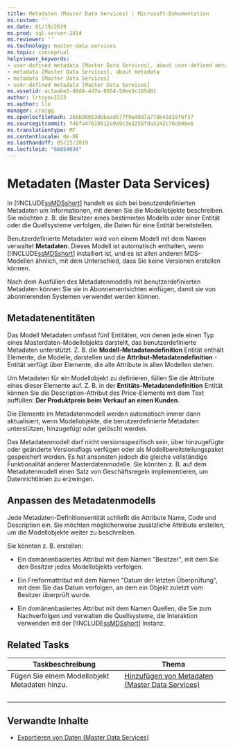 ```yaml
---
title: Metadaten (Master Data Services) | Microsoft-Dokumentation
ms.custom: ''
ms.date: 01/19/2019
ms.prod: sql-server-2014
ms.reviewer: ''
ms.technology: master-data-services
ms.topic: conceptual
helpviewer_keywords:
- user-defined metadata [Master Data Services], about user-defined metadata
- metadata [Master Data Services], about metadata
- metadata [Master Data Services]
- user-defined metadata [Master Data Services]
ms.assetid: ac1aabe3-d8d4-4d7a-8954-50ee3c185d81
author: lrtoyou1223
ms.author: lle
manager: craigg
ms.openlocfilehash: 2bbb98653dbbaad577f9a48d7a778b41d19fbf37
ms.sourcegitcommit: f40fa47619512a9a9c3e3258fda3242c76c008e6
ms.translationtype: MT
ms.contentlocale: de-DE
ms.lasthandoff: 05/23/2019
ms.locfileid: "66054036"
---
```

# <a name="metadata-master-data-services"></a>Metadaten (Master Data Services)
  In [!INCLUDE[ssMDSshort](../includes/ssmdsshort-md.md)] handelt es sich bei benutzerdefinierten Metadaten um Informationen, mit denen Sie die Modellobjekte beschreiben. Sie möchten z. B. die Besitzer eines bestimmten Modells oder einer Entität oder die Quellsysteme verfolgen, die Daten für eine Entität bereitstellen.  
  
 Benutzerdefinierte Metadaten wird von einem Modell mit dem Namen verwaltet **Metadaten**. Dieses Modell ist automatisch enthalten, wenn [!INCLUDE[ssMDSshort](../includes/ssmdsshort-md.md)] installiert ist, und es ist allen anderen MDS-Modellen ähnlich, mit dem Unterschied, dass Sie keine Versionen erstellen können.  
  
 Nach dem Ausfüllen des Metadatenmodells mit benutzerdefinierten Metadaten können Sie sie in Abonnementsichten einfügen, damit sie von abonnierenden Systemen verwendet werden können.  
  
## <a name="metadata-entities"></a>Metadatenentitäten  
 Das Modell Metadaten umfasst fünf Entitäten, von denen jede einen Typ eines Masterdaten-Modellobjekts darstellt, das benutzerdefinierte Metadaten unterstützt. Z. B. die **Modell-Metadatendefinition** Entität enthält Elemente, die Modelle, darstellen und die **Attribut-Metadatendefinition** -Entität verfügt über Elemente, die alle Attribute in allen Modellen stehen.  
  
 Um Metadaten für ein Modellobjekt zu definieren, füllen Sie die Attribute eines dieser Elemente auf. Z. B. in der **Entitäts-Metadatendefinition** Entität können Sie die Description-Attribut des Price-Elements mit dem Text auffüllen: **Der Produktpreis beim Verkauf an einen Kunden**.  
  
 Die Elemente im Metadatenmodell werden automatisch immer dann aktualisiert, wenn Modellobjekte, die benutzerdefinierte Metadaten unterstützen, hinzugefügt oder gelöscht werden.  
  
 Das Metadatenmodell darf nicht versionsspezifisch sein, über hinzugefügte oder geänderte Versionsflags verfügen oder als Modellbereitstellungspaket gespeichert werden. Es hat ansonsten jedoch die gleiche vollständige Funktionalität anderer Masterdatenmodelle. Sie könnten z. B. auf dem Metadatenmodell einen Satz von Geschäftsregeln implementieren, um Datenrichtlinien zu erzwingen.  
  
## <a name="customizing-your-metadata-model"></a>Anpassen des Metadatenmodells  
 Jede Metadaten-Definitionsentität schließt die Attribute Name, Code und Description ein. Sie möchten möglicherweise zusätzliche Attribute erstellen, um die Modellobjekte weiter zu beschreiben.  
  
 Sie könnten z. B. erstellen:  
  
-   Ein domänenbasiertes Attribut mit dem Namen "Besitzer", mit dem Sie den Besitzer jedes Modellobjekts verfolgen.  
  
-   Ein Freiformattribut mit dem Namen "Datum der letzten Überprüfung", mit dem Sie das Datum verfolgen, an dem ein Objekt zuletzt vom Besitzer überprüft wurde.  
  
-   Ein domänenbasiertes Attribut mit dem Namen Quellen, die Sie zum Nachverfolgen und verwalten die Quellsysteme, die Interaktion verwenden mit der [!INCLUDE[ssMDSshort](../includes/ssmdsshort-md.md)] Instanz.  
  
## <a name="related-tasks"></a>Related Tasks  
  
|Taskbeschreibung|Thema|  
|----------------------|-----------|  
|Fügen Sie einem Modellobjekt Metadaten hinzu.|[Hinzufügen von Metadaten &#40;Master Data Services&#41;](add-metadata-master-data-services.md)
|&nbsp;|&nbsp;|
  
## <a name="related-content"></a>Verwandte Inhalte  
  
-   [Exportieren von Daten &#40;Master Data Services&#41;](overview-exporting-data-master-data-services.md)  
  
  
